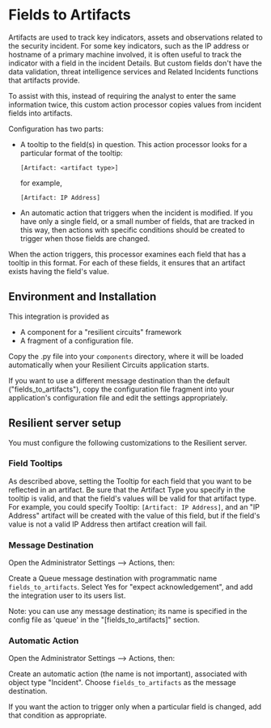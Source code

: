 Fields to Artifacts
===================

Artifacts are used to track key indicators, assets and observations
related to the security incident.  For some key indicators, such as
the IP address or hostname of a primary machine involved, it is often
useful to track the indicator with a field in the incident Details.
But custom fields don't have the data validation, threat intelligence
services and Related Incidents functions that artifacts provide.

To assist with this, instead of requiring the analyst to enter
the same information twice, this custom action processor copies
values from incident fields into artifacts.

Configuration has two parts:

* A tooltip to the field(s) in question.  This action processor
  looks for a particular format of the tooltip:

    `[Artifact: <artifact type>]`

  for example,

    `[Artifact: IP Address]`

* An automatic action that triggers when the incident is
  modified.  If you have only a single field, or a small number of
  fields, that are tracked in this way, then actions with specific
  conditions should be created to trigger when those fields are
  changed.

When the action triggers, this processor examines each field that has
a tooltip in this format.  For each of these fields, it ensures that
an artifact exists having the field's value.


## Environment and Installation

This integration is provided as
* A component for a "resilient circuits" framework
* A fragment of a configuration file.

Copy the .py file into your `components` directory, where it will be
loaded automatically when your Resilient Circuits application starts.

If you want to use a different message destination than the default
("fields_to_artifacts"), copy the configuration file fragment into your
application's configuration file and edit the settings appropriately.


## Resilient server setup

You must configure the following customizations to the Resilient server.

### Field Tooltips

As described above, setting the Tooltip for each field
that you want to be reflected in an artifact.  Be sure that the
Artifact Type you specify in the tooltip is valid, and that the
field's values will be valid for that artifact type.  For example,
you could specify Tooltip: `[Artifact: IP Address]`, and an
"IP Address" artifact will be created with the value of this field,
but if the field's value is not a valid IP Address then artifact
creation will fail.

### Message Destination

Open the Administrator Settings --> Actions, then:

Create a Queue message destination with programmatic name `fields_to_artifacts`.
Select Yes for "expect acknowledgement", and add the integration user
to its users list.

Note: you can use any message destination; its name is specified in the
config file as 'queue' in the "[fields_to_artifacts]" section.

### Automatic Action

Open the Administrator Settings --> Actions, then:

Create an automatic action (the name is not important), associated with
object type "Incident".  Choose `fields_to_artifacts` as the message
destination.
 
If you want the action to trigger only when a particular field is
changed, add that condition as appropriate.



